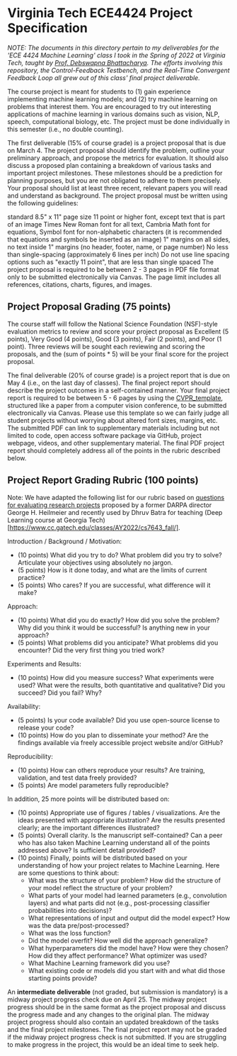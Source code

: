 # Virginia Tech ECE4424 Project Specification

*NOTE: The documents in this directory pertain to my deliverables for the 'ECE 4424 Machine Learning' class I took in
the Spring of 2022 at Virginia Tech, taught by [Prof. Debswapna
Bhattacharya](https://cs.vt.edu/people/faculty/deb-bhattacharya.html). The efforts involving this repository, the
Control-Feedback Testbench, and the Real-Time Convergent Feedback Loop all grew out of this class' final project
deliverable.*

The course project is meant for students to (1) gain experience implementing machine learning models; and (2) try
machine learning on problems that interest them. You are encouraged to try out interesting applications of machine
learning in various domains such as vision, NLP, speech, computational biology, etc. The project must be done
individually in this semester (i.e., no double counting).

The first deliverable (15% of course grade) is a project proposal that is due on March 4. The project proposal should
identify the problem, outline your preliminary approach, and propose the metrics for evaluation. It should also discuss
a proposed plan containing a breakdown of various tasks and important project milestones. These milestones should be a
prediction for planning purposes, but you are not obligated to adhere to them precisely. Your proposal should list at
least three recent, relevant papers you will read and understand as background. The project proposal must be written
using the following guidelines:

standard 8.5" x 11" page size 11 point or higher font, except text that is part of an image Times New Roman font for all
text, Cambria Math font for equations, Symbol font for non-alphabetic characters (it is recommended that equations and
symbols be inserted as an image) 1" margins on all sides, no text inside 1" margins (no header, footer, name, or page
number) No less than single-spacing (approximately 6 lines per inch) Do not use line spacing options such as "exactly 11
point", that are less than single spaced The project proposal is required to be between 2 - 3 pages in PDF file format
only to be submitted electronically via Canvas. The page limit includes all references, citations, charts, figures, and
images.

## Project Proposal Grading (75 points)

The course staff will follow the National Science Foundation (NSF)-style evaluation metrics to review and score your
project proposal as Excellent (5 points), Very Good (4 points), Good (3 points), Fair (2 points), and Poor (1 point).
Three reviews will be sought each reviewing and scoring the proposals, and the (sum of points * 5) will be your final
score for the project proposal.

The final deliverable (20% of course grade) is a project report that is due on May 4 (i.e., on the last day of classes).
The final project report should describe the project outcomes in a self-contained manner. Your final project report is
required to be between 5 - 6 pages by using the
[CVPR_template](http://cvpr2020.thecvf.com/sites/default/files/2019-09/cvpr2020AuthorKit.zip), structured like a paper
from a computer vision conference, to be submitted electronically via Canvas. Please use this template so we can fairly
judge all student projects without worrying about altered font sizes, margins, etc. The submitted PDF can link to
supplementary materials including but not limited to code, open access software package via GitHub, project webpage,
videos, and other supplementary material. The final PDF project report should completely address all of the points in
the rubric described below.

## Project Report Grading Rubric (100 points)

Note: We have adapted the following list for our rubric based on [questions for evaluating research
projects](https://www.darpa.mil/work-with-us/heilmeier-catechism) proposed by a former DARPA director George H.
Heilmeier and recently used by Dhruv Batra for teaching (Deep Learning course at Georgia
Tech)[https://www.cc.gatech.edu/classes/AY2022/cs7643_fall/].

Introduction / Background / Motivation:
- (10 points) What did you try to do? What problem did you try to solve? Articulate your objectives using absolutely no
  jargon.
- (5 points) How is it done today, and what are the limits of current practice?
- (5 points) Who cares? If you are successful, what difference will it make?

Approach:
- (10 points) What did you do exactly? How did you solve the problem? Why did you think it would be successful? Is
  anything new in your approach?
- (5 points) What problems did you anticipate? What problems did you encounter? Did the very first thing you tried work?

Experiments and Results:
- (10 points) How did you measure success? What experiments were used? What were the results, both quantitative and
  qualitative? Did you succeed? Did you fail? Why?

Availability:
- (5 points) Is your code available? Did you use open-source license to release your code?
- (10 points) How do you plan to disseminate your method? Are the findings available via freely accessible project
  website and/or GitHub?

Reproducibility:
- (10 points) How can others reproduce your results? Are training, validation, and test data freely provided?
- (5 points) Are model parameters fully reproducible?

In addition, 25 more points will be distributed based on:
- (10 points) Appropriate use of figures / tables / visualizations. Are the ideas presented with appropriate
  illustration? Are the results presented clearly; are the important differences illustrated?
- (5 points) Overall clarity. Is the manuscript self-contained? Can a peer who has also taken Machine Learning
  understand all of the points addressed above? Is sufficient detail provided?
- (10 points) Finally, points will be distributed based on your understanding of how your project relates to Machine
  Learning. Here are some questions to think about:
    - What was the structure of your problem? How did the structure of your model reflect the structure of your problem?
    - What parts of your model had learned parameters (e.g., convolution layers) and what parts did not (e.g.,
      post-processing classifier probabilities into decisions)?
    - What representations of input and output did the model expect? How was the data pre/post-processed?
    - What was the loss function?
    - Did the model overfit? How well did the approach generalize?
    - What hyperparameters did the model have? How were they chosen? How did they affect performance? What optimizer was
      used?
    - What Machine Learning framework did you use?
    - What existing code or models did you start with and what did those starting points provide?

An **intermediate deliverable** (not graded, but submission is mandatory) is a midway project progress check due on
April 25. The midway project progress should be in the same format as the project proposal and discuss the progress made
and any changes to the original plan. The midway project progress should also contain an updated breakdown of the tasks
and the final project milestones. The final project report may not be graded if the midway project progress check is not
submitted. If you are struggling to make progress in the project, this would be an ideal time to seek help.